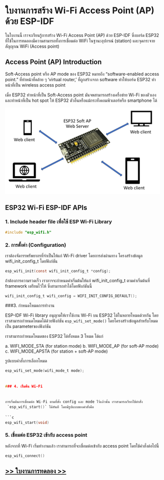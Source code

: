 # ใบงานการสร้าง Wi-Fi Access Point (AP) ด้วย ESP-IDF

ในใบงานนี้ เราจะเรียนรู้การสร้าง Wi-Fi Access Point (AP) ด้วย ESP-IDF ซึ่งบอร์ด ESP32 ที่ใช้ในการทดลองมีความสามารถทั้งการเชื่อมต่อ WiFi ในฐานะอุปกรณ์ (station) และจุดกระจายสัญญาณ WiFi (Access point) 

## Access Point (AP) Introduction
Soft-Access point หรือ AP mode ของ ESP32 หมายถึง  “software-enabled access point.”  ที่ทำหน้าที่คล้าย ๆ  ‘virtual router,’
ที่ถูกสร้างจาก software ทำให้บอร์ด ESP32 ทำหน้าที่เป็น wireless access point

เมื่อ ESP32 ทำหน้าที่เป็น Soft-Access point มันจพสามารถสร้างเครื่อข่าย Wi-Fi ของตัวเอง และทำหน้าที่เป็น hot spot ให้ ESP32 ตัวอื่นหรือแม้กระทั่งคอมพิวเตอร์หรือ smartphone ได้


![](./ESP32_AP.png)


## ESP32 Wi-Fi ESP-IDF APIs

### 1. Include header file เพื่อใช้ ESP Wi-Fi Library

```c
#include "esp_wifi.h"
```

### 2. การตั้งค่า (Configuration)

เราต้องจัดารรพรัพยากรที่จำเป็นให้แก่ Wi-Fi driver โดยการส่งผ่านทาง โครงสร้างข้อมูล wifi_init_config_t โดยฟังก์ชัน

```c
esp_wifi_init(const wifi_init_config_t *config);

```
ถ้าต้องการความรวดเร็ว เราอาจจะกำหนดค่าเริ่มต้นให้แก่ wifi_init_config_t ตามค่าเริ่มต้นที่ framework เตรียมไว้ให้ ซึ่งสามารถทำได้โดยฟังก์ชันนี้

```c
wifi_init_config_t wifi_config = WIFI_INIT_CONFIG_DEFAULT();

```


###3. กำหนดโหมดการทำงาน

ESP-IDF Wi-Fi library อนุญาตให้เราใช้งาน Wi-Fi บน ESP32 ได้ในหลายโหมดด้วยกัน
โดยเราสามารถกำหนดโหมดได้ด้วยฟังก์ชัน `esp_wifi_set_mode()` โดยโครงสร้างข้อมูลสำหรับโหมดเป็น parameterของฟังก์ชัน

เราสามารถกำหนดโหมดของ ESP32 ได้ทั้งหมด 3 โหมด ได้แก่

a. WIFI_MODE_STA (for station mode)
b. WIFI_MODE_AP (for soft-AP mode)
c. WIFI_MODE_APSTA (for station + soft-AP mode)

รูปแบบคำสั่งการเลือกโหมด

```c
esp_wifi_set_mode(wifi_mode_t mode);


### 4. เริ่มต้น Wi-Fi


การเริ่มต้นการเชื่อมต่อ Wi-Fi ตามที่ตั้ง config และ mode ไว้แล้วนั้น เราสามารถเรียกใช้ตำสั่ง
 `esp_wifi_start()` ได้ทันที โดยมีรูปแบบของคำสั่งคือ 

```c
esp_wifi_start(void)

```

### 5. เชื่อมต่อ ESP32 เข้ากับ access point

หลังจากที่ Wi-Fi เริ่มทำงานแล้ว เราสามารถที่จะเชื่อมต่อเข้ากับ  access point โดยใช้คำสั่งต่อไปนี้

```c
esp_wifi_connect()

```

## [>> ใบงานการทดลอง >> ](./Lab_Sheet_ESP32_ESP-IDF_WiFi-STA.md)

